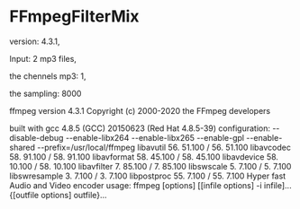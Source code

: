 # FFmpegFilterMix
 version: 4.3.1,
 
 Input: 2 mp3 files,
 
 the chennels mp3: 1,
 
 the sampling: 8000
 
 ffmpeg version 4.3.1 Copyright (c) 2000-2020 the FFmpeg developers
 
  built with gcc 4.8.5 (GCC) 20150623 (Red Hat 4.8.5-39)
  configuration: --disable-debug --enable-libx264 --enable-libx265 --enable-gpl --enable-shared --prefix=/usr/local/ffmpeg
  libavutil      56. 51.100 / 56. 51.100
  libavcodec     58. 91.100 / 58. 91.100
  libavformat    58. 45.100 / 58. 45.100
  libavdevice    58. 10.100 / 58. 10.100
  libavfilter     7. 85.100 /  7. 85.100
  libswscale      5.  7.100 /  5.  7.100
  libswresample   3.  7.100 /  3.  7.100
  libpostproc    55.  7.100 / 55.  7.100
Hyper fast Audio and Video encoder
usage: ffmpeg [options] [[infile options] -i infile]... {[outfile options] outfile}...
 
